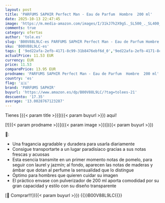 ```yaml
---
layout: post
title: 'PARFUMS SAPHIR Perfect Man - Eau de Parfum  Hombre  200 ml'
date: 2025-10-13 22:47:45
image: 'https://m.media-amazon.com/images/I/31kJ7h2X9gS._SL500_._SL400_.jpg'
comments: true
category: ofertas
author: 'tole.es'
slug: 'B00V88L9LC-es PARFUMS SAPHIR Perfect Man - Eau de Parfum Hombre 200 ml'
sku: 'B00V88L9LC-es'
tags: [ '9ed22afa-2efb-4171-8c99-31b8476ebf6d_0','9ed22afa-2efb-4171-8c99-31b8476ebf6d_1101','9ed22afa-2efb-4171-8c99-31b8476ebf6d_2201','9ed22afa-2efb-4171-8c99-31b8476ebf6d_3001','9ed22afa-2efb-4171-8c99-31b8476ebf6d_5001','9ed22afa-2efb-4171-8c99-31b8476ebf6d_6401','Agua de perfume para hombres','Arborist Merchandising Root','Belleza','Esenciales del día a día: Belleza','Fragancias para hombres','Los favoritos de los clientes: Belleza','Perfumes y fragancias','Self Service','Special Features Stores','Top Brands Beauty Fragrances','Top Brands Beauty Selection','Top Brands Perfumes Selection','beautycustomersmostloved','de','eau','parfum','parfums saphir','top brands_beauty','🇪🇸', ]
actualPrice: 11.53 EUR
currency: EUR
price: 11.53
comparePrice: 13.95 EUR
prodname: 'PARFUMS SAPHIR Perfect Man - Eau de Parfum  Hombre  200 ml'
country: 'es'
flag: '🇪🇸'
brand: 'PARFUMS SAPHIR'
buyurl: 'https://www.amazon.es/dp/B00V88L9LC/?tag=tolees-21'
descuento: '17.35'
average: '13.0028767123287'
---
```


Tienes [{{< param title >}}]({{< param buyurl >}}) aqui!

[![{{< param prodname >}}]({{< param image >}})]({{< param buyurl >}})

🔎:

- Una fragancia agradable y duradera para usarla diariamente
- Consigue transportarte a un lugar paradisiaco gracias a sus notas frescas y acuosas
- Esta esencia transmite en un primer momento notas de pomelo, para seguir con laurel y jazmín; al fondo, aparecen las notas de maderas y ámbar que dotan al perfume la sensualidad que lo distingue
- Óptimo para hombres que quieren cuidar su imagen
- El práctico envase con pulverizador de 200 ml aporta comodidad por su gran capacidad y estilo con su diseño transparente

[🛒 Comprar!!!]({{< param buyurl >}})
{{<world>}}B00V88L9LC{{</world>}}
